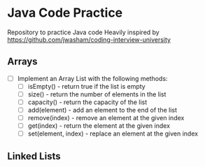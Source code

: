 # Java Code Practice

Repository to practice Java code
Heavily inspired by https://github.com/jwasham/coding-interview-university

## Arrays
- [ ] Implement an Array List with the following methods:
	- [ ] isEmpty() - return true if the list is empty
	- [ ] size() - return the number of elements in the list
	- [ ] capacity() - return the capacity of the list
	- [ ] add(element) - add an element to the end of the list
	- [ ] remove(index) - remove an element at the given index
	- [ ] get(index) - return the element at the given index
	- [ ] set(element, index) - replace an element at the given index

## Linked Lists
